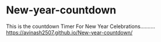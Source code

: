# New-year-countdown
This is the countdown Timer For New Year Celebrations..........
https://avinash2507.github.io/New-year-countdown/
